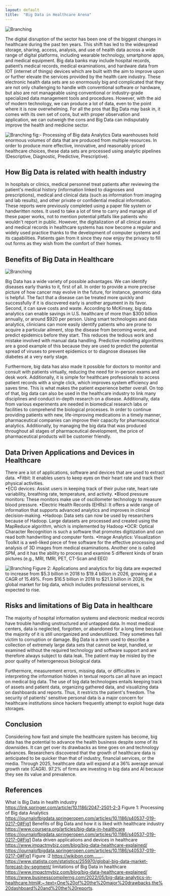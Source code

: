 ```yaml
---
layout: default
title:  "Big Data in Healthcare Arena"
---
```


![Branching](./Assets/hero-big-data.jpg)

The digital disruption of the sector has been one of the biggest changes in healthcare during the past ten years. This shift has led to the widespread storage, sharing, access, analysis, and use of health data across a wide range of digital platforms, including wearable technology, smartphone apps, and medical equipment. Big data banks may include hospital records, patient’s medical records, medical examinations, and hardware data from IOT (internet of things) devices which are built with the aim to improve upon or further elevate the services provided by the health care industry. These electronic health data sets are so enormously big and complicated that they are not only challenging to handle with conventional software or hardware, but also are not manageable using conventional or industry-grade specialized data management tools and procedures. However, with the aid of modern technology, we can produce a lot of data, even to the point where it is now overwhelming. For all the pros that Big Data may bask in, it comes with its own set of cons, but with proper observation and application, we can outweigh the cons and Big Data can indisputably improve the health and medicine sector.

![Branching](./Assets/image-2.png)
fig:- Processing of Big data Analytics
Data warehouses hold enormous volumes of data that are produced from multiple resources. In order to produce more effective, innovative, and reasonably priced healthcare choices, these data sets are processed using analytic pipelines (Descriptive, Diagnostic, Predictive, Prescriptive).

## How Big Data is related with health industry
In hospitals or clinics, medical personnel treat patients after reviewing the patient's medical history (information linked to diagnoses and prescriptions), medical and clinical data (such as information from imaging and lab results), and other private or confidential medical information. These reports were previously completed using a paper file system or handwritten notes. It used to take a lot of time to carry and manage all of these paper works, not to mention potential pitfalls like patients who wouldn't report in public. However, the digitalization of all clinical exams and medical records in healthcare systems has now become a regular and widely used practice thanks to the development of computer systems and its capabilities. Patients gain from it since they now enjoy the privacy to fill out forms as they wish from the comfort of their homes.


## Benefits of Big Data in Healthcare
![Branching](./Assets/image-3.jpg)
 
Big Data has a wide variety of possible advantages. We can identify diseases early thanks to it, first of all. In order to provide a more precise picture of how cancer may evolve in the future, for instance, genomic data is helpful. The fact that a disease can be treated more quickly and successfully if it is discovered early is another argument in its favor. Second, it can save costs and waste. According to McKinsey, big data analytics can enable savings in U.S. healthcare of more than $300 billion annually, or around $920 per person. Using smart technologies and data analytics, clinicians can more easily identify patients who are prone to acquire a particular ailment, stop the disease from becoming worse, and predict epidemics before they start. This reduces the tedious work and mistake involved with manual data handling. Predictive modeling algorithms are a good example of this because they are used to predict the potential spread of viruses to prevent epidemics or to diagnose diseases like diabetes at a very early stage. 

Furthermore, big data has also made it possible for doctors to monitor and consult with patients virtually, reducing the need for in-person exams and desk work. Additionally, it is simple for healthcare professionals to access patient records with a single click, which improves system efficiency and saves time. This is what makes the patient experience better overall. On top of that, big data can also be used in the healthcare industry to link many disciplines and conduct in-depth research on a disease. Additionally, data from various experiments are needed in biomedical research labs or facilities to comprehend the biological processes. In order to continue providing patients with new, life-improving medications in a timely manner, pharmaceutical companies can improve their capacity for pharmaceutical analytics. Additionally, by managing the big data that was produced throughout all stages of pharmaceutical development, the price of pharmaceutical products will be customer friendly.

## Data Driven Applications and Devices in Healthcare
There are a lot of applications, software and devices that are used to extract data.
•Fitbit: It enables users to keep eyes on their heart rate and track their physical activities.  
•ECG devices: Assist users in keeping track of their pulse rate, heart rate variability, breathing rate, temperature, and activity.
•Blood pressure monitors: These monitors make use of oscillometer technology to measure blood pressure.
•Electric Health Records (EHRs): It offers a wide range of information that supports advanced analytics and improves in clinical decision-making.
•Hadoop: Data sets can now be used by researchers because of Hadoop. Large datasets are processed and created using the MapReduce algorithm, which is implemented by Hadoop
•OCR:  Optical Character Recognition is such a software that promotes digitization and can read both handwriting and computer fonts.
•Image Analytics: Visualization Toolkit is a well-liked piece of free software for the effective processing and analysis of 3D images from medical examinations. Another one is called SPM, and it has the ability to process and examine 5 different kinds of brain pictures (e.g., MRI, fMRI, PET, CT-Scan and EEG)

![Branching](./Assets/image-4.jpg) 
Figure 2: Applications and analytics for big data are expected to increase from $5.3 billion in 2018 to $19.4 billion in 2026, growing at a CAGR of 15.49%. From $16.5 billion in 2018 to $21.3 billion in 2026, the global market for big data, which includes professional services, is expected to rise.

## Risks and limitations of Big Data in healthcare
The majority of hospital information systems and electronic medical records have trouble handling unstructured and untapped data. In most medical centers, data is neglected, forgotten, or abandoned for a long time because the majority of it is still unorganized and underutilized. They sometimes fall victim to corruption or damage. Big Data is a term used to describe a collection of extremely large data sets that cannot be kept, handled, or examined without the required technology and software support and are therefore always subject to data leak. The patient may be misled by the poor quality of heterogeneous biological data. 

Furthermore, measurement errors, missing data, or difficulties in interpreting the information hidden in textual reports can all have an impact on medical big data. The use of big data technologies entails keeping track of assets and patient data, organizing gathered data, and visualizing data on dashboards and reports. Thus, it restricts the patient's freedom. The security of patients' sensitive personal data is a major concern for healthcare institutions since hackers frequently attempt to exploit huge data storages.

## Conclusion
Considering how fast and simple the healthcare system has become, big data has the potential to advance the health business despite some of its downsides. It can get over its drawbacks as time goes on and technology advances. Researchers discovered that the growth of healthcare data is anticipated to be quicker than that of industry, financial services, or the media. Through 2025, healthcare data will expand at a 36% average annual growth rate (CAGR). 97.2% of firms are investing in big data and AI because they see its value and prevalence.




## References
What is Big Data in health industry https://link.springer.com/article/10.1186/2047-2501-2-3
Figure 1: Processing of Big data Analytics https://journalofbigdata.springeropen.com/articles/10.1186/s40537-019-0217-0#Fig1
Benefits of Big Data and how it is liked with healthcare industry https://www.coursera.org/articles/big-data-in-healthcare
https://journalofbigdata.springeropen.com/articles/10.1186/s40537-019-0217-0#Fig1
Data driven applications and devices in healthcare https://www.impactmybiz.com/blog/big-data-healthcare-explained/
https://journalofbigdata.springeropen.com/articles/10.1186/s40537-019-0217-0#Fig1
Figure :2 https://wikibon.com……..
https://www.statista.com/statistics/255970/global-big-data-market-forecast-by-segment/
limitations of Big Data in healthcare https://www.impactmybiz.com/blog/big-data-healthcare-explained/
https://www.businesscompilerng.com/2022/05/big-data-analytics-in-healthcare.html#:~:text=One%20of%20the%20major%20drawbacks,the%20dashboard%20and%20the%20reports.









